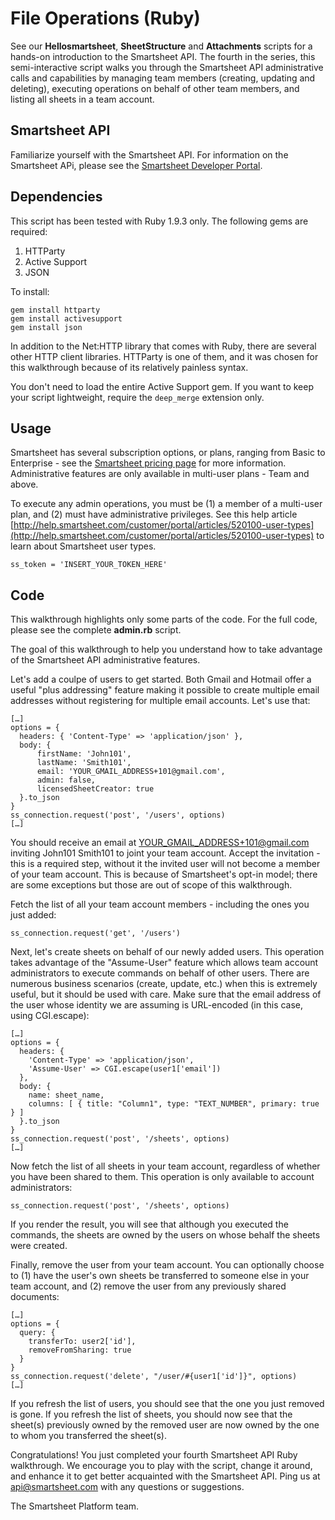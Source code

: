 File Operations (Ruby)
===
See our <b>Hellosmartsheet</b>, <b>SheetStructure</b> and <b>Attachments</b> scripts for a hands-on introduction to the Smartsheet API.  The fourth in the series, this semi-interactive script walks you through the Smartsheet API administrative calls and capabilities by managing team members (creating, updating and deleting), executing operations on behalf of other team members, and listing all sheets in a team account.

Smartsheet API
---
Familiarize yourself with the Smartsheet API. For information on the Smartsheet APi, please see the [Smartsheet Developer Portal](http://smartsheet.com/developers).

Dependencies
---
This script has been tested with Ruby 1.9.3 only.
The following gems are required:

1. HTTParty
2. Active Support
3. JSON  

To install:

	gem install httparty
	gem install activesupport
	gem install json

In addition to the Net:HTTP library that comes with Ruby, there are several other HTTP client libraries.  HTTParty is one of them, and it was chosen for this walkthrough because of its relatively painless syntax.

You don't need to load the entire Active Support gem.  If you want to keep your script lightweight, require the <code>deep_merge</code> extension only.

Usage
---
Smartsheet has several subscription options, or plans, ranging from Basic to Enterprise - see the [Smartsheet pricing page](http://smartsheet.com/pricing) for more information.  Administrative features are only available in multi-user plans - Team and above.

To execute any admin operations, you must be (1) a member of a multi-user plan, and (2) must have administrative privileges. See this help article [http://help.smartsheet.com/customer/portal/articles/520100-user-types](http://help.smartsheet.com/customer/portal/articles/520100-user-types) to learn about Smartsheet user types.

	ss_token = 'INSERT_YOUR_TOKEN_HERE'


Code
---
This walkthrough highlights only some parts of the code.  For the full code, please see the complete <b>admin.rb</b> script.

The goal of this walkthrough to help you understand how to take advantage of the Smartsheet API administrative features.

Let's add a coulpe of users to get started.  Both Gmail and Hotmail offer a useful "plus addressing" feature making it possible to create multiple email addresses without registering for multiple email accounts.  Let's use that:

	[…]
	options = {
	  headers: { 'Content-Type' => 'application/json' },
	  body: {
	      firstName: 'John101',
	      lastName: 'Smith101',
	      email: 'YOUR_GMAIL_ADDRESS+101@gmail.com',
	      admin: false,
	      licensedSheetCreator: true
	  }.to_json
	}
	ss_connection.request('post', '/users', options)
	[…]

You should receive an email at YOUR_GMAIL_ADDRESS+101@gmail.com inviting John101 Smith101 to joint your team account.  Accept the invitation - this is a required step, without it the invited user will not become a member of your team account.  This is because of Smartsheet's opt-in model; there are some exceptions but those are out of scope of this walkthrough.

Fetch the list of all your team account members - including the ones you just added:

	ss_connection.request('get', '/users')

Next, let's create sheets on behalf of our newly added users.  This operation takes advantage of the "Assume-User" feature which allows team account administrators to execute commands on behalf of other users.  There are numerous business scenarios (create, update, etc.) when this is extremely useful, but it should be used with care.  Make sure that the email address of the user whose identity we are assuming is URL-encoded (in this case, using CGI.escape):

	[…]
	options = {
	  headers: {
	    'Content-Type' => 'application/json',
	    'Assume-User' => CGI.escape(user1['email'])
	  },
	  body: {
	    name: sheet_name,
	    columns: [ { title: "Column1", type: "TEXT_NUMBER", primary: true } ]
	  }.to_json
	}
	ss_connection.request('post', '/sheets', options)
	[…]
	
Now fetch the list of all sheets in your team account, regardless of whether you have been shared to them.  This operation is only available to account administrators:

	ss_connection.request('post', '/sheets', options)
	
If you render the result, you will see that although you executed the commands, the sheets are owned by the users on whose behalf the sheets were created.

Finally, remove the user from your team account.  You can optionally choose to (1) have the user's own sheets be transferred to someone else in your team account, and (2) remove the user from any previously shared documents:

	[…]
	options = {
	  query: {
	    transferTo: user2['id'],
	    removeFromSharing: true
	  }
	}
	ss_connection.request('delete', "/user/#{user1['id']}", options)
	[…]
	
If you refresh the list of users, you should see that the one you just removed is gone.  If you refresh the list of sheets, you should now see that the sheet(s) previously owned by the removed user are now owned by the one to whom you transferred the sheet(s).
	
Congratulations!  You just completed your fourth Smartsheet API Ruby walkthrough.  We encourage you to play with the script, change it around, and enhance it to get better acquainted with the Smartsheet API.  Ping us at api@smartsheet.com with any questions or suggestions.

The Smartsheet Platform team. 
